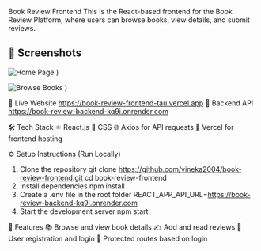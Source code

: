 Book Review Frontend
This is the React-based frontend for the Book Review Platform, where users can browse books, view details, and submit reviews.


## 📸 Screenshots
![Home Page](![Screenshot1](https://github.com/user-attachments/assets/4a3cf26b-e39e-48d8-8f8b-cd73ccc74f08)
)
)

![Browse Books](![Screenshot2](https://github.com/user-attachments/assets/8ce8cea7-10db-464e-b2b2-53578d829447)
)
)


🔗 Live Website
https://book-review-frontend-tau.vercel.app
🔗 Backend API
 https://book-review-backend-kq9i.onrender.com
 

🛠️ Tech Stack
⚛️ React.js
🎨 CSS
🌐 Axios for API requests
🚀 Vercel for frontend hosting

⚙️ Setup Instructions (Run Locally)
1. Clone the repository
 git clone https://github.com/vineka2004/book-review-frontend.git
 cd book-review-frontend
2. Install dependencies
 npm install
3. Create a .env file in the root folder
   REACT_APP_API_URL=https://book-review-backend-kq9i.onrender.com
4. Start the development server
  npm start

📌 Features
📚 Browse and view book details
✍️ Add and read reviews
👤 User registration and login
🔐 Protected routes based on login
